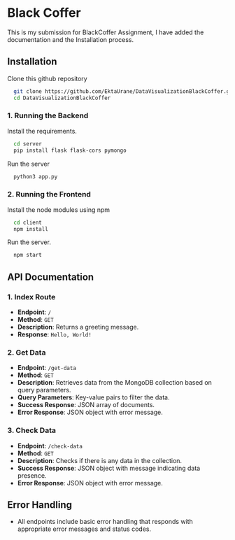 
# Black Coffer

This is my submission for BlackCoffer Assignment, I have added the documentation and the Installation process.

## Installation

Clone this github repository

```bash
  git clone https://github.com/EktaUrane/DataVisualizationBlackCoffer.git
  cd DataVisualizationBlackCoffer
```

### 1. Running the Backend
Install the requirements.
```bash
  cd server
  pip install flask flask-cors pymongo
```
Run the server
```bash
  python3 app.py
```

### 2. Running the Frontend
Install the node modules using npm
```bash
  cd client
  npm install
```

Run the server.
```bash
  npm start
```
## API Documentation

### 1. Index Route
- **Endpoint**: `/`
- **Method**: `GET`
- **Description**: Returns a greeting message.
- **Response**: `Hello, World!`

### 2. Get Data
- **Endpoint**: `/get-data`
- **Method**: `GET`
- **Description**: Retrieves data from the MongoDB collection based on query parameters.
- **Query Parameters**: Key-value pairs to filter the data.
- **Success Response**: JSON array of documents.
- **Error Response**: JSON object with error message.

### 3. Check Data
- **Endpoint**: `/check-data`
- **Method**: `GET`
- **Description**: Checks if there is any data in the collection.
- **Success Response**: JSON object with message indicating data presence.
- **Error Response**: JSON object with error message.

## Error Handling
- All endpoints include basic error handling that responds with appropriate error messages and status codes.
